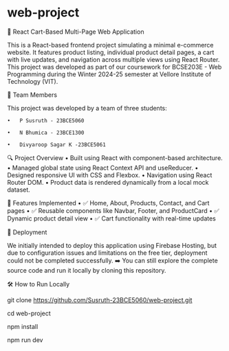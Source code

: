 # web-project
🛒 React Cart-Based Multi-Page Web Application

This is a React-based frontend project simulating a minimal e-commerce website. It features product listing, individual product detail pages, a cart with live updates, and navigation across multiple views using React Router. This project was developed as part of our coursework for BCSE203E - Web Programming during the Winter 2024-25 semester at Vellore Institute of Technology (VIT).

👥 Team Members

This project was developed by a team of three students:

	•	P Susruth - 23BCE5060
 
	•	N Bhumica - 23BCE1300
 
	•	Divyaroop Sagar K -23BCE5061

🔍 Project Overview
	•	Built using React with component-based architecture.
	•	Managed global state using React Context API and useReducer.
	•	Designed responsive UI with CSS and Flexbox.
	•	Navigation using React Router DOM.
	•	Product data is rendered dynamically from a local mock dataset.

🚧 Features Implemented
	•	✅ Home, About, Products, Contact, and Cart pages
	•	✅ Reusable components like Navbar, Footer, and ProductCard
	•	✅ Dynamic product detail view
	•	✅ Cart functionality with real-time updates

🚀 Deployment

We initially intended to deploy this application using Firebase Hosting, but due to configuration issues and limitations on the free tier, deployment could not be completed successfully.
➡️ You can still explore the complete source code and run it locally by cloning this repository.

🛠️ How to Run Locally

git clone https://github.com/Susruth-23BCE5060/web-project.git

cd web-project

npm install

npm run dev
